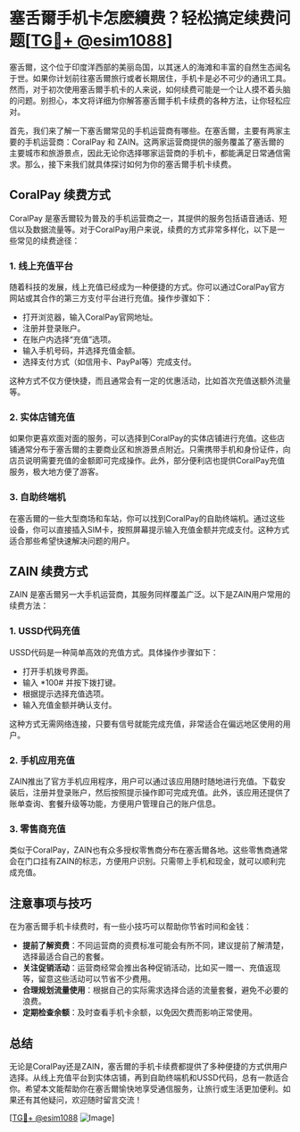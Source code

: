 # 塞舌爾手机卡怎麽續费？轻松搞定续费问题[[TG💪+ @esim1088](https://t.me/s/esim1088)]

塞舌爾，这个位于印度洋西部的美丽岛国，以其迷人的海滩和丰富的自然生态闻名于世。如果你计划前往塞舌爾旅行或者长期居住，手机卡是必不可少的通讯工具。然而，对于初次使用塞舌爾手机卡的人来说，如何续费可能是一个让人摸不着头脑的问题。别担心，本文将详细为你解答塞舌爾手机卡续费的各种方法，让你轻松应对。

首先，我们来了解一下塞舌爾常见的手机运营商有哪些。在塞舌爾，主要有两家主要的手机运营商：CoralPay 和 ZAIN。这两家运营商提供的服务覆盖了塞舌爾的主要城市和旅游景点，因此无论你选择哪家运营商的手机卡，都能满足日常通信需求。那么，接下来我们就具体探讨如何为你的塞舌爾手机卡续费。

## CoralPay 续费方式

CoralPay 是塞舌爾较为普及的手机运营商之一，其提供的服务包括语音通话、短信以及数据流量等。对于CoralPay用户来说，续费的方式非常多样化，以下是一些常见的续费途径：

### 1. 线上充值平台

随着科技的发展，线上充值已经成为一种便捷的方式。你可以通过CoralPay官方网站或其合作的第三方支付平台进行充值。操作步骤如下：

- 打开浏览器，输入CoralPay官网地址。
- 注册并登录账户。
- 在账户内选择“充值”选项。
- 输入手机号码，并选择充值金额。
- 选择支付方式（如信用卡、PayPal等）完成支付。

这种方式不仅方便快捷，而且通常会有一定的优惠活动，比如首次充值送额外流量等。

### 2. 实体店铺充值

如果你更喜欢面对面的服务，可以选择到CoralPay的实体店铺进行充值。这些店铺通常分布于塞舌爾的主要商业区和旅游景点附近。只需携带手机和身份证件，向店员说明需要充值的金额即可完成操作。此外，部分便利店也提供CoralPay充值服务，极大地方便了游客。

### 3. 自助终端机

在塞舌爾的一些大型商场和车站，你可以找到CoralPay的自助终端机。通过这些设备，你可以直接插入SIM卡，按照屏幕提示输入充值金额并完成支付。这种方式适合那些希望快速解决问题的用户。

## ZAIN 续费方式

ZAIN 是塞舌爾另一大手机运营商，其服务同样覆盖广泛。以下是ZAIN用户常用的续费方法：

### 1. USSD代码充值

USSD代码是一种简单高效的充值方式。具体操作步骤如下：

- 打开手机拨号界面。
- 输入 *100# 并按下拨打键。
- 根据提示选择充值选项。
- 输入充值金额并确认支付。

这种方式无需网络连接，只要有信号就能完成充值，非常适合在偏远地区使用的用户。

### 2. 手机应用充值

ZAIN推出了官方手机应用程序，用户可以通过该应用随时随地进行充值。下载安装后，注册并登录账户，然后按照提示操作即可完成充值。此外，该应用还提供了账单查询、套餐升级等功能，方便用户管理自己的账户信息。

### 3. 零售商充值

类似于CoralPay，ZAIN也有众多授权零售商分布在塞舌爾各地。这些零售商通常会在门口挂有ZAIN的标志，方便用户识别。只需带上手机和现金，就可以顺利完成充值。

## 注意事项与技巧

在为塞舌爾手机卡续费时，有一些小技巧可以帮助你节省时间和金钱：

- **提前了解资费**：不同运营商的资费标准可能会有所不同，建议提前了解清楚，选择最适合自己的套餐。
- **关注促销活动**：运营商经常会推出各种促销活动，比如买一赠一、充值返现等，留意这些活动可以节省不少费用。
- **合理规划流量使用**：根据自己的实际需求选择合适的流量套餐，避免不必要的浪费。
- **定期检查余额**：及时查看手机卡余额，以免因欠费而影响正常使用。

## 总结

无论是CoralPay还是ZAIN，塞舌爾的手机卡续费都提供了多种便捷的方式供用户选择。从线上充值平台到实体店铺，再到自助终端机和USSD代码，总有一款适合你。希望本文能帮助你在塞舌爾愉快地享受通信服务，让旅行或生活更加便利。如果还有其他疑问，欢迎随时留言交流！

[[TG💪+ @esim1088](https://t.me/s/esim1088) ![Image](https://i.postimg.cc/4NQfJmqS/Snipaste-2025-05-13-00-14-12.png)]